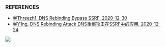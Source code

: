 ### REFERENCES

- [@Threezh1, DNS Rebinding Bypass SSRF, 2020-12-30](https://xz.aliyun.com/t/8707)
- [@Y1ng, DNS Rebinding Attack DNS重绑攻击在SSRF中的应用, 2020-12-24](https://www.gem-love.com/websecurity/2733.html)



![](https://i.imgur.com/u8ST9NT.png)